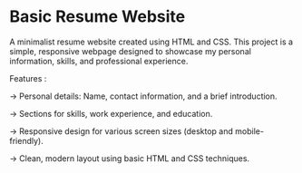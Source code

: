 # Basic Resume Website

A minimalist resume website created using HTML and CSS. This project is a simple, responsive webpage designed to showcase my personal information, skills, and professional experience.

Features :

-> Personal details: Name, contact information, and a brief introduction.

-> Sections for skills, work experience, and education.

-> Responsive design for various screen sizes (desktop and mobile-friendly).

-> Clean, modern layout using basic HTML and CSS techniques.

